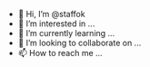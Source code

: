 - 👋 Hi, I’m @staffok
- 👀 I’m interested in ...
- 🌱 I’m currently learning ...
- 💞️ I’m looking to collaborate on ...
- 📫 How to reach me ...

<!---
staffok/staffok is a ✨ special ✨ repository because its `README.md` (this file) appears on your GitHub profile.
You can click the Preview link to take a look at your changes.
--->
